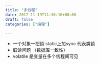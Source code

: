```yaml
---
title: "多线程"
date: 2017-11-19T11:30:16+08:00
draft: false
categories: ["编程"]

---
```


-  一个对象一把锁  static上加sync 代表类锁
-  脏读问题 （数据库一致性）
- volatile 是变量在多个线程间可见

